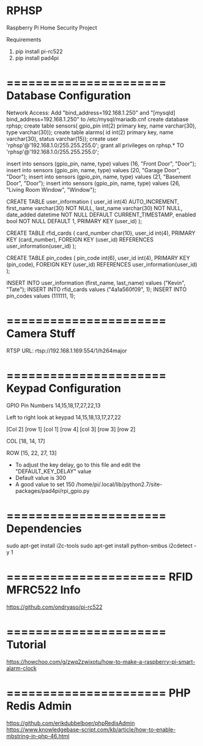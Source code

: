 # RPHSP
Raspberry Pi Home Security Project

Requirements
1. pip install pi-rc522
2. pip install pad4pi

======================
Database Configuration
======================
Network Access: Add "bind_address=192.168.1.250" and "[mysqld] bind_address=192.168.1.250" to /etc/mysql/mariadb.cnf
create database rphsp;
create table sensors( gpio_pin int(2) primary key, name varchar(30), type varchar(30));
create table alarms( id int(2) primary key, name varchar(30), status varchar(15));
create user 'rphsp'@'192.168.1.0/255.255.255.0';
grant all privileges on rphsp.* TO 'rphsp'@'192.168.1.0/255.255.255.0';

insert into sensors (gpio_pin, name, type) values (16, "Front Door", "Door");
insert into sensors (gpio_pin, name, type) values (20, "Garage Door", "Door");
insert into sensors (gpio_pin, name, type) values (21, "Basement Door", "Door");
insert into sensors (gpio_pin, name, type) values (26, "Living Room Window", "Window");

CREATE TABLE user_information (
     user_id int(4) AUTO_INCREMENT,
     first_name varchar(30) NOT NULL,
     last_name varchar(30) NOT NULL,
     date_added datetime NOT NULL DEFAULT CURRENT_TIMESTAMP,
     enabled bool NOT NULL DEFAULT 1,
     PRIMARY KEY (user_id)
);

CREATE TABLE rfid_cards (
     card_number char(10),
     user_id int(4),
     PRIMARY KEY (card_number),
     FOREIGN KEY (user_id) REFERENCES user_information(user_id)
);

CREATE TABLE pin_codes (
     pin_code int(6),
     user_id int(4),
     PRIMARY KEY (pin_code),
     FOREIGN KEY (user_id) REFERENCES user_information(user_id)
);


INSERT INTO user_information (first_name, last_name) values ("Kevin", "Tate");
INSERT INTO rfid_cards values ("4a1a560f09", 1);
INSERT INTO pin_codes values (111111, 1);

======================
Camera Stuff
======================
RTSP URL: rtsp://192.168.1.169:554/1/h264major


======================
Keypad Configuration
=====================
GPIO Pin Numbers
14,15,18,17,27,22,13

Left to right look at keypad 14,15,18,13,17,27,22

[Col 2] [row 1] [col 1] [row 4] [col 3] [row 3] [row 2]

COL [18, 14, 17]

ROW [15, 22, 27, 13]

* To adjust the key delay, go to this file and edit the "DEFAULT_KEY_DELAY" value
* Default value is 300
* A good value to set 150
/home/pi/.local/lib/python2.7/site-packages/pad4pi/rpi_gpio.py


======================
Dependencies
============
sudo apt-get install i2c-tools
sudo apt-get install python-smbus
i2cdetect -y 1


======================
RFID MFRC522 Info
=================
https://github.com/ondryaso/pi-rc522

======================
Tutorial
============
https://howchoo.com/g/zwq2zwixotu/how-to-make-a-raspberry-pi-smart-alarm-clock

======================
PHP Redis Admin
===============
https://github.com/erikdubbelboer/phpRedisAdmin
https://www.knowledgebase-script.com/kb/article/how-to-enable-mbstring-in-php-46.html

